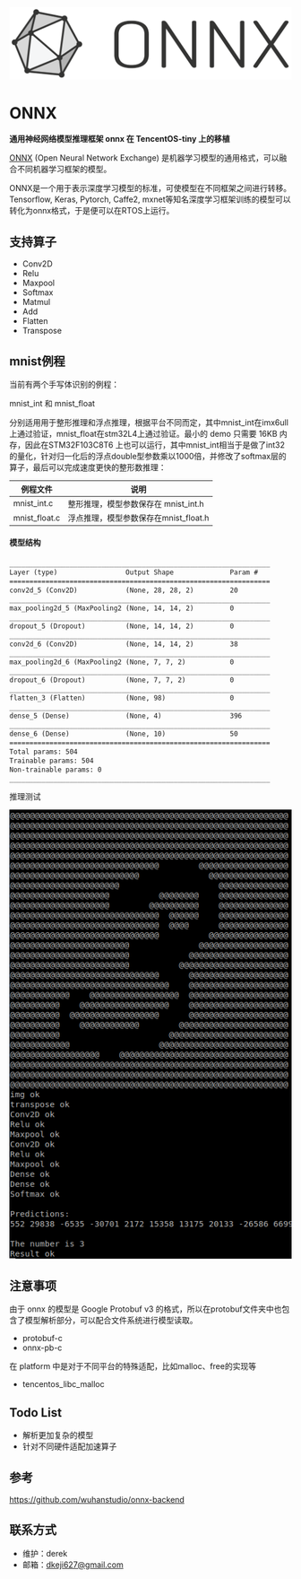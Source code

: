 ![](https://raw.githubusercontent.com/onnx/onnx/master/docs/ONNX_logo_main.png)

# ONNX

**通用神经网络模型推理框架 onnx 在 TencentOS-tiny 上的移植**

[ONNX](https://onnx.ai/) (Open Neural Network Exchange) 是机器学习模型的通用格式，可以融合不同机器学习框架的模型。

ONNX是一个用于表示深度学习模型的标准，可使模型在不同框架之间进行转移。Tensorflow, Keras, Pytorch, Caffe2, mxnet等知名深度学习框架训练的模型可以转化为onnx格式，于是便可以在RTOS上运行。


## 支持算子

- Conv2D
- Relu
- Maxpool
- Softmax
- Matmul
- Add
- Flatten
- Transpose

## mnist例程

当前有两个手写体识别的例程：

mnist_int 和 mnist_float

分别适用用于整形推理和浮点推理，根据平台不同而定，其中mnist_int在imx6ull上通过验证，mnist_float在stm32L4上通过验证。最小的 demo 只需要 16KB 内存，因此在STM32F103C8T6 上也可以运行，其中mnist_int相当于是做了int32的量化，针对归一化后的浮点double型参数乘以1000倍，并修改了softmax层的算子，最后可以完成速度更快的整形数推理：

| 例程文件      | 说明                                     |
| ------------- | ---------------------------------------- |
| mnist_int.c       | 整形推理，模型参数保存在 mnist_int.h   |
| mnist_float.c    | 浮点推理，模型参数保存在mnist_float.h |

####  模型结构

```
_________________________________________________________________
Layer (type)                 Output Shape              Param #   
=================================================================
conv2d_5 (Conv2D)            (None, 28, 28, 2)         20        
_________________________________________________________________
max_pooling2d_5 (MaxPooling2 (None, 14, 14, 2)         0         
_________________________________________________________________
dropout_5 (Dropout)          (None, 14, 14, 2)         0         
_________________________________________________________________
conv2d_6 (Conv2D)            (None, 14, 14, 2)         38        
_________________________________________________________________
max_pooling2d_6 (MaxPooling2 (None, 7, 7, 2)           0         
_________________________________________________________________
dropout_6 (Dropout)          (None, 7, 7, 2)           0         
_________________________________________________________________
flatten_3 (Flatten)          (None, 98)                0         
_________________________________________________________________
dense_5 (Dense)              (None, 4)                 396       
_________________________________________________________________
dense_6 (Dense)              (None, 10)                50        
=================================================================
Total params: 504
Trainable params: 504
Non-trainable params: 0
_________________________________________________________________

```
推理测试

![mnist_test](pic/mnist_test.png)



## 注意事项

由于 onnx 的模型是 Google Protobuf v3 的格式，所以在protobuf文件夹中也包含了模型解析部分，可以配合文件系统进行模型读取。

- protobuf-c
- onnx-pb-c

在 platform 中是对于不同平台的特殊适配，比如malloc、free的实现等

- tencentos_libc_malloc


## Todo List

- 解析更加复杂的模型
- 针对不同硬件适配加速算子

## 参考
https://github.com/wuhanstudio/onnx-backend
##  联系方式

- 维护：derek
- 邮箱：dkeji627@gmail.com

